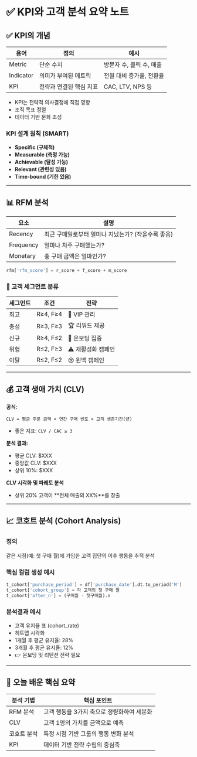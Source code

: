 # ✅ KPI와 고객 분석 요약 노트
## ✅ KPI의 개념

| 용어       | 정의                         | 예시                         |
|------------|------------------------------|------------------------------|
| Metric     | 단순 수치                    | 방문자 수, 클릭 수, 매출     |
| Indicator  | 의미가 부여된 메트릭        | 전월 대비 증가율, 전환율     |
| KPI        | 전략과 연결된 핵심 지표      | CAC, LTV, NPS 등             |

- KPI는 전략적 의사결정에 직접 영향
- 조직 목표 정렬
- 데이터 기반 문화 조성

### KPI 설계 원칙 (SMART)
- **Specific (구체적)**
- **Measurable (측정 가능)**
- **Achievable (달성 가능)**
- **Relevant (관련성 있음)**
- **Time-bound (기한 있음)**

---

## 📊 RFM 분석

| 요소       | 설명                                              |
|------------|---------------------------------------------------|
| Recency    | 최근 구매일로부터 얼마나 지났는가? (작을수록 좋음) |
| Frequency  | 얼마나 자주 구매했는가?                           |
| Monetary   | 총 구매 금액은 얼마인가?                          |

```python
rfm['rfm_score'] = r_score + f_score + m_score
```

### 🧩 고객 세그먼트 분류

| 세그먼트 | 조건       | 전략                  |
|----------|------------|-----------------------|
| 최고     | R≥4, F≥4   | 💎 VIP 관리            |
| 충성     | R≥3, F≥3   | 🏆 리워드 제공         |
| 신규     | R≥4, F≤2   | 🌱 온보딩 집중         |
| 위험     | R≤2, F≥3   | ⚠️ 재활성화 캠페인     |
| 이탈     | R≤2, F≤2   | 😢 윈백 캠페인         |

---

## 💰 고객 생애 가치 (CLV)

**공식:**
```
CLV = 평균 주문 금액 × 연간 구매 빈도 × 고객 생존기간(년)
```

- 좋은 지표: `CLV / CAC ≥ 3`

**분석 결과:**
- 평균 CLV: $XXX
- 중앙값 CLV: $XXX
- 상위 10%: $XXX

**CLV 시각화 및 파레토 분석**
- 상위 20% 고객이 **전체 매출의 XX%**를 창출

---

## 📈 코호트 분석 (Cohort Analysis)

### 정의
같은 시점(예: 첫 구매 월)에 가입한 고객 집단의 이후 행동을 추적 분석

### 핵심 컬럼 생성 예시
```python
t_cohort['purchase_period'] = df['purchase_date'].dt.to_period('M')
t_cohort['cohort_group'] = 각 고객의 첫 구매 월
t_cohort['after_n'] = (구매월 - 첫구매월).n
```

### 분석결과 예시
- 고객 유지율 표 (cohort_rate)
- 히트맵 시각화
- 1개월 후 평균 유지율: 28%
- 3개월 후 평균 유지율: 12%
- 👉 온보딩 및 리텐션 전략 필요

---

## 🧠 오늘 배운 핵심 요약

| 분석 기법    | 핵심 포인트                                  |
|--------------|-----------------------------------------------|
| RFM 분석     | 고객 행동을 3가지 축으로 정량화하여 세분화      |
| CLV          | 고객 1명의 가치를 금액으로 예측                |
| 코호트 분석  | 특정 시점 기반 그룹의 행동 변화 분석            |
| KPI          | 데이터 기반 전략 수립의 중심축                 |
